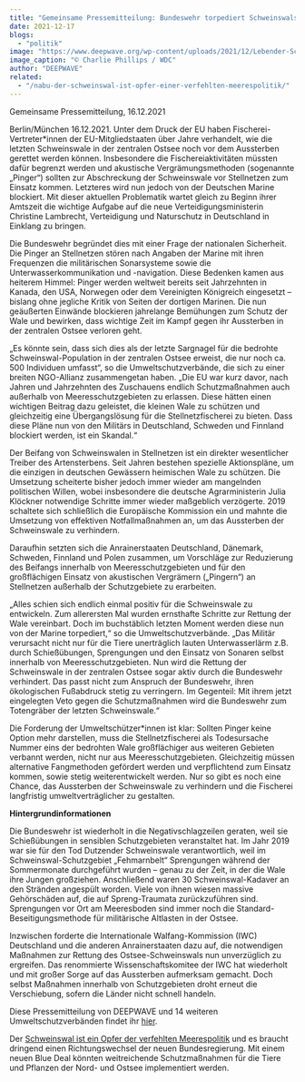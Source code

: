 ```yaml
---
title: "Gemeinsame Pressemitteilung: Bundeswehr torpediert Schweinswalschutz"
date: 2021-12-17
blogs: 
  - "politik"
image: "https://www.deepwave.org/wp-content/uploads/2021/12/Lebender-Schweinswal_C_CharliePhillips-WDC-scaled.jpg"
image_caption: "© Charlie Phillips / WDC"
author: "DEEPWAVE"
related: 
  - "/nabu-der-schweinswal-ist-opfer-einer-verfehlten-meerespolitik/"
---
```


Gemeinsame Pressemitteilung, 16.12.2021

Berlin/München 16.12.2021. Unter dem Druck der EU haben Fischerei-Vertreter\*innen der EU-Mitgliedstaaten über Jahre verhandelt, wie die letzten Schweinswale in der zentralen Ostsee noch vor dem Aussterben gerettet werden können. Insbesondere die Fischereiaktivitäten müssten dafür begrenzt werden und akustische Vergrämungsmethoden (sogenannte „Pinger“) sollten zur Abschreckung der Schweinswale vor Stellnetzen zum Einsatz kommen. Letzteres wird nun jedoch von der Deutschen Marine blockiert. Mit dieser aktuellen Problematik wartet gleich zu Beginn ihrer Amtszeit die wichtige Aufgabe auf die neue Verteidigungsministerin Christine Lambrecht, Verteidigung und Naturschutz in Deutschland in Einklang zu bringen.

Die Bundeswehr begründet dies mit einer Frage der nationalen Sicherheit. Die Pinger an Stellnetzen stören nach Angaben der Marine mit ihren Frequenzen die militärischen Sonarsysteme sowie die Unterwasserkommunikation und -navigation. Diese Bedenken kamen aus heiterem Himmel: Pinger werden weltweit bereits seit Jahrzehnten in Kanada, den USA, Norwegen oder dem Vereinigten Königreich eingesetzt – bislang ohne jegliche Kritik von Seiten der dortigen Marinen. Die nun geäußerten Einwände blockieren jahrelange Bemühungen zum Schutz der Wale und bewirken, dass wichtige Zeit im Kampf gegen ihr Aussterben in der zentralen Ostsee verloren geht.

„Es könnte sein, dass sich dies als der letzte Sargnagel für die bedrohte Schweinswal-Population in der zentralen Ostsee erweist, die nur noch ca. 500 Individuen umfasst“, so die Umweltschutzverbände, die sich zu einer breiten NGO-Allianz zusammengetan haben. „Die EU war kurz davor, nach Jahren und Jahrzehnten des Zuschauens endlich Schutzmaßnahmen auch außerhalb von Meeresschutzgebieten zu erlassen. Diese hätten einen wichtigen Beitrag dazu geleistet, die kleinen Wale zu schützen und gleichzeitig eine Übergangslösung für die Stellnetzfischerei zu bieten. Dass diese Pläne nun von den Militärs in Deutschland, Schweden und Finnland blockiert werden, ist ein Skandal.“

Der Beifang von Schweinswalen in Stellnetzen ist ein direkter wesentlicher Treiber des Artensterbens. Seit Jahren bestehen spezielle Aktionspläne, um die einzigen in deutschen Gewässern heimischen Wale zu schützen. Die Umsetzung scheiterte bisher jedoch immer wieder am mangelnden politischen Willen, wobei insbesondere die deutsche Agrarministerin Julia Klöckner notwendige Schritte immer wieder maßgeblich verzögerte. 2019 schaltete sich schließlich die Europäische Kommission ein und mahnte die Umsetzung von effektiven Notfallmaßnahmen an, um das Aussterben der Schweinswale zu verhindern.

Daraufhin setzten sich die Anrainerstaaten Deutschland, Dänemark, Schweden, Finnland und Polen zusammen, um Vorschläge zur Reduzierung des Beifangs innerhalb von Meeresschutzgebieten und für den großflächigen Einsatz von akustischen Vergrämern („Pingern“) an Stellnetzen außerhalb der Schutzgebiete zu erarbeiten.

„Alles schien sich endlich einmal positiv für die Schweinswale zu entwickeln. Zum allerersten Mal wurden ernsthafte Schritte zur Rettung der Wale vereinbart. Doch im buchstäblich letzten Moment werden diese nun von der Marine torpediert,“ so die Umweltschutzverbände. „Das Militär verursacht nicht nur für die Tiere unerträglich lauten Unterwasserlärm z.B. durch Schießübungen, Sprengungen und den Einsatz von Sonaren selbst innerhalb von Meeresschutzgebieten. Nun wird die Rettung der Schweinswale in der zentralen Ostsee sogar aktiv durch die Bundeswehr verhindert. Das passt nicht zum Anspruch der Bundeswehr, ihren ökologischen Fußabdruck stetig zu verringern. Im Gegenteil: Mit ihrem jetzt eingelegten Veto gegen die Schutzmaßnahmen wird die Bundeswehr zum Totengräber der letzten Schweinswale.“

Die Forderung der Umweltschützer\*innen ist klar: Sollten Pinger keine Option mehr darstellen, muss die Stellnetzfischerei als Todesursache Nummer eins der bedrohten Wale großflächiger aus weiteren Gebieten verbannt werden, nicht nur aus Meeresschutzgebieten. Gleichzeitig müssen alternative Fangmethoden gefördert werden und verpflichtend zum Einsatz kommen, sowie stetig weiterentwickelt werden. Nur so gibt es noch eine Chance, das Aussterben der Schweinswale zu verhindern und die Fischerei langfristig umweltverträglicher zu gestalten.

**Hintergrundinformationen**

Die Bundeswehr ist wiederholt in die Negativschlagzeilen geraten, weil sie Schießübungen in sensiblen Schutzgebieten veranstaltet hat. Im Jahr 2019 war sie für den Tod Dutzender Schweinswale verantwortlich, weil im Schweinswal-Schutzgebiet „Fehmarnbelt“ Sprengungen während der Sommermonate durchgeführt wurden – genau zu der Zeit, in der die Wale ihre Jungen großziehen. Anschließend waren 30 Schweinswal-Kadaver an den Stränden angespült worden. Viele von ihnen wiesen massive Gehörschäden auf, die auf Spreng-Traumata zurückzuführen sind. Sprengungen vor Ort am Meeresboden sind immer noch die Standard-Beseitigungsmethode für militärische Altlasten in der Ostsee.

Inzwischen forderte die Internationale Walfang-Kommission (IWC) Deutschland und die anderen Anrainerstaaten dazu auf, die notwendigen Maßnahmen zur Rettung des Ostsee-Schweinswals nun unverzüglich zu ergreifen. Das renommierte Wissenschaftskomitee der IWC hat wiederholt und mit großer Sorge auf das Aussterben aufmerksam gemacht. Doch selbst Maßnahmen innerhalb von Schutzgebieten droht erneut die Verschiebung, sofern die Länder nicht schnell handeln.

Diese Pressemitteilung von DEEPWAVE und 14 weiteren Umweltschutzverbänden findet ihr [hier](https://www.nabu.de/presse/pressemitteilungen/index.php?popup=true&show=33412&db=presseservice).

Der [Schweinswal ist ein Opfer der verfehlten Meerespolitik](https://www.deepwave.org/nabu-der-schweinswal-ist-opfer-einer-verfehlten-meerespolitik/) und es braucht dringend einen Richtungswechsel der neuen Bundesregierung. Mit einem neuen Blue Deal könnten weitreichende Schutzmaßnahmen für die Tiere und Pflanzen der Nord- und Ostsee implementiert werden.
